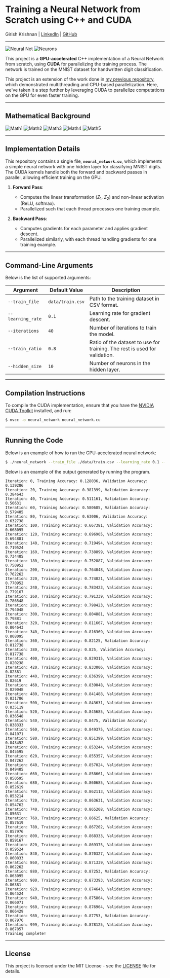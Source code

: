 # Training a Neural Network from Scratch using C++ and CUDA

Girish Krishnan | [LinkedIn](https://www.linkedin.com/in/girk/) | [GitHub](https://github.com/Girish-Krishnan)

___

![Neural Net](./media/architecture.png)
![Neurons](./media/neurons.png)

This project is a **GPU-accelerated** C++ implementation of a Neural Network from scratch, using **CUDA** for parallelizing the training process. The network is trained on the MNIST dataset for handwritten digit classification. 

This project is an extension of the work done in [my previous repository](https://github.com/Girish-Krishnan/Multithreading-CPP-NeuralNet), which demonstrated multithreading and CPU-based parallelization. Here, we've taken it a step further by leveraging CUDA to parallelize computations on the GPU for even faster training.

---

## Mathematical Background

![Math1](./media/math_1.png)
![Math2](./media/math_2.png)
![Math3](./media/math_3.png)
![Math4](./media/math_4.png)
![Math5](./media/math_5.png)

---

## Implementation Details

This repository contains a single file, **`neural_network.cu`**, which implements a simple neural network with one hidden layer for classifying MNIST digits. The CUDA kernels handle both the forward and backward passes in parallel, allowing efficient training on the GPU.

1. **Forward Pass**: 
   - Computes the linear transformation ($Z_1$, $Z_2$) and non-linear activation (ReLU, softmax).
   - Parallelized such that each thread processes one training example.

2. **Backward Pass**:
   - Computes gradients for each parameter and applies gradient descent.
   - Parallelized similarly, with each thread handling gradients for one training example.

---

## Command-Line Arguments

Below is the list of supported arguments:

| Argument           | Default Value       | Description                                                                 |
|--------------------|---------------------|-----------------------------------------------------------------------------|
| `--train_file`     | `data/train.csv`    | Path to the training dataset in CSV format.                                 |
| `--learning_rate`  | `0.1`               | Learning rate for gradient descent.                                         |
| `--iterations`     | `40`                | Number of iterations to train the model.                                    |
| `--train_ratio`    | `0.8`               | Ratio of the dataset to use for training. The rest is used for validation.  |
| `--hidden_size`    | `10`                | Number of neurons in the hidden layer.                                      |

---

## Compilation Instructions

To compile the CUDA implementation, ensure that you have the [NVIDIA CUDA Toolkit](https://developer.nvidia.com/cuda-toolkit) installed, and run:

```bash
$ nvcc -o neural_network neural_network.cu
```

---

## Running the Code

Below is an example of how to run the GPU-accelerated neural network:

```bash
$ ./neural_network --train_file ./data/train.csv --learning_rate 0.1 --iterations 1000 --train_ratio 0.8 --hidden_size 10
```

Below is an example of the output generated by running the program.

```plaintext
Iteration: 0, Training Accuracy: 0.128036, Validation Accuracy: 0.139286
Iteration: 20, Training Accuracy: 0.381399, Validation Accuracy: 0.384643
Iteration: 40, Training Accuracy: 0.511161, Validation Accuracy: 0.50631
Iteration: 60, Training Accuracy: 0.580685, Validation Accuracy: 0.579405
Iteration: 80, Training Accuracy: 0.63006, Validation Accuracy: 0.632738
Iteration: 100, Training Accuracy: 0.667381, Validation Accuracy: 0.668095
Iteration: 120, Training Accuracy: 0.696905, Validation Accuracy: 0.694881
Iteration: 140, Training Accuracy: 0.719494, Validation Accuracy: 0.719524
Iteration: 160, Training Accuracy: 0.738899, Validation Accuracy: 0.734405
Iteration: 180, Training Accuracy: 0.752887, Validation Accuracy: 0.750952
Iteration: 200, Training Accuracy: 0.764048, Validation Accuracy: 0.762262
Iteration: 220, Training Accuracy: 0.774821, Validation Accuracy: 0.770952
Iteration: 240, Training Accuracy: 0.783423, Validation Accuracy: 0.779167
Iteration: 260, Training Accuracy: 0.791339, Validation Accuracy: 0.786548
Iteration: 280, Training Accuracy: 0.798423, Validation Accuracy: 0.794048
Iteration: 300, Training Accuracy: 0.804881, Validation Accuracy: 0.79881
Iteration: 320, Training Accuracy: 0.811667, Validation Accuracy: 0.804643
Iteration: 340, Training Accuracy: 0.816369, Validation Accuracy: 0.808095
Iteration: 360, Training Accuracy: 0.82125, Validation Accuracy: 0.812738
Iteration: 380, Training Accuracy: 0.825, Validation Accuracy: 0.817738
Iteration: 400, Training Accuracy: 0.829315, Validation Accuracy: 0.820238
Iteration: 420, Training Accuracy: 0.833006, Validation Accuracy: 0.82381
Iteration: 440, Training Accuracy: 0.836399, Validation Accuracy: 0.82619
Iteration: 460, Training Accuracy: 0.839048, Validation Accuracy: 0.829048
Iteration: 480, Training Accuracy: 0.841488, Validation Accuracy: 0.831786
Iteration: 500, Training Accuracy: 0.843631, Validation Accuracy: 0.835119
Iteration: 520, Training Accuracy: 0.845685, Validation Accuracy: 0.836548
Iteration: 540, Training Accuracy: 0.8475, Validation Accuracy: 0.838333
Iteration: 560, Training Accuracy: 0.849375, Validation Accuracy: 0.841071
Iteration: 580, Training Accuracy: 0.851399, Validation Accuracy: 0.843452
Iteration: 600, Training Accuracy: 0.853244, Validation Accuracy: 0.845595
Iteration: 620, Training Accuracy: 0.855357, Validation Accuracy: 0.847262
Iteration: 640, Training Accuracy: 0.857024, Validation Accuracy: 0.849405
Iteration: 660, Training Accuracy: 0.858661, Validation Accuracy: 0.850595
Iteration: 680, Training Accuracy: 0.860685, Validation Accuracy: 0.852619
Iteration: 700, Training Accuracy: 0.862113, Validation Accuracy: 0.853214
Iteration: 720, Training Accuracy: 0.863631, Validation Accuracy: 0.854762
Iteration: 740, Training Accuracy: 0.865208, Validation Accuracy: 0.85631
Iteration: 760, Training Accuracy: 0.86625, Validation Accuracy: 0.857619
Iteration: 780, Training Accuracy: 0.867202, Validation Accuracy: 0.857976
Iteration: 800, Training Accuracy: 0.868333, Validation Accuracy: 0.859167
Iteration: 820, Training Accuracy: 0.869375, Validation Accuracy: 0.859524
Iteration: 840, Training Accuracy: 0.870327, Validation Accuracy: 0.860833
Iteration: 860, Training Accuracy: 0.871339, Validation Accuracy: 0.862262
Iteration: 880, Training Accuracy: 0.87253, Validation Accuracy: 0.863095
Iteration: 900, Training Accuracy: 0.873393, Validation Accuracy: 0.86381
Iteration: 920, Training Accuracy: 0.874643, Validation Accuracy: 0.864524
Iteration: 940, Training Accuracy: 0.875804, Validation Accuracy: 0.866071
Iteration: 960, Training Accuracy: 0.876964, Validation Accuracy: 0.866429
Iteration: 980, Training Accuracy: 0.87753, Validation Accuracy: 0.867976
Iteration: 999, Training Accuracy: 0.878125, Validation Accuracy: 0.867857
Training complete!
```

---

## License

This project is licensed under the MIT License - see the [LICENSE](LICENSE) file for details.